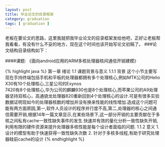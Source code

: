 ```yaml
---
layout: post
title: 毕业论文的目录框架
category: graduation
tags: [ graduation ]
---
```

   老板在要论文的思路，这里我就把我毕业论文的目录框架发给他吧，正好让老板帮我看看，有没有什么不妥的地方，现在这个时间也该开始写论文初稿了。
###论文结构目录结构如下：

####课题: 《面向android应用的ARM多核处理器核间通信开销建模》

{% highlight java %}
第一章 绪论
   1.1 课题背景与意义
     1.1.1 背景
       这个小节主要写现在手持终端包括手机和平板的处理器都拥有多个处理核心,例如MTK公司的Helio X30有10个处理核心,三星公司的Exynos     
7420有8个处理核心,华为公司的麒麟930也是8个处理核心,而苹果公司的A9处理器坚持双核心，高通骁龙处理器820重新回到4个处理核心的设计.可是有很多实验数据证明现如今的处理器核数的增加并没有换来性能的线性增加.造成这个问题可能有两方面原因,第一,软件人员设计的程序并行度不高,第二,处理器的核心之间通信需要开销,根据14年一篇文章显示,在某些场景下,这一部分开销的主要贡献在于多核之间私有cache一致性缺失事件的发生.快速并有效的量化分析一致性缺失开销,利用有限的硬件资源来提升处理器多核性能是每个设计者面临的问题.
      1.1.2 意义
        1. 设计的模型有助于快速获得一致性缺失次数
        2. 针对于多核多线程,有助于研究处理器硅前cache的设计
{% endhighlight %}
